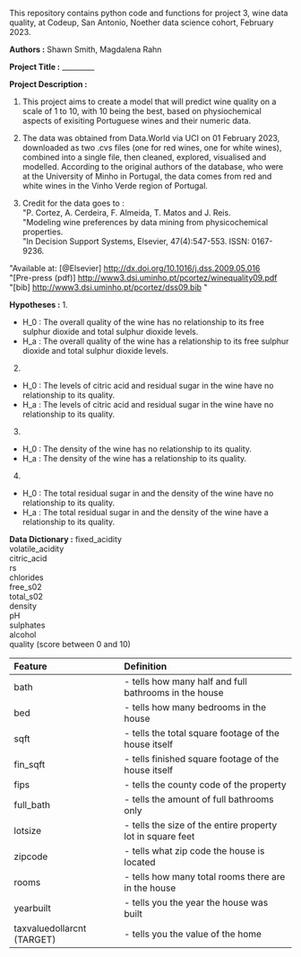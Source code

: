 This repository contains python code and functions for project 3, wine data quality, at Codeup, San Antonio, Noether data science cohort, February 2023.

**Authors :** Shawn Smith, Magdalena Rahn

**Project Title :** _________

**Project Description :**    
1. This project aims to create a model that will predict wine quality on a scale of 1 to 10, with 10 being the best, based on physiochemical aspects of exisiting Portuguese wines and their numeric data.  

2. The data was obtained from Data.World via UCI on 01 February 2023, downloaded as two .cvs files (one for red wines, one for white wines), combined into a single file, then cleaned, explored, visualised and modelled. According to the original authors of the database, who were at the University of Minho in Portugal, the data comes from red and white wines in the Vinho Verde region of Portugal.  

3. Credit for the data goes to :  
"P. Cortez, A. Cerdeira, F. Almeida, T. Matos and J. Reis.  
"Modeling wine preferences by data mining from physicochemical properties.  
"In Decision Support Systems, Elsevier, 47(4):547-553. ISSN: 0167-9236.  

"Available at: [@Elsevier] http://dx.doi.org/10.1016/j.dss.2009.05.016  
"[Pre-press (pdf)] http://www3.dsi.uminho.pt/pcortez/winequality09.pdf  
"[bib] http://www3.dsi.uminho.pt/pcortez/dss09.bib "  


**Hypotheses :**
1.  
- H_0 : The overall quality of the wine has no relationship to its free sulphur dioxide and total sulphur dioxide levels.  
- H_a : The overall quality of the wine has a relationship to its free sulphur dioxide and total sulphur dioxide levels.  

2.  
- H_0 : The levels of citric acid and residual sugar in the wine have no relationship to its quality.  
- H_a : The levels of citric acid and residual sugar in the wine have no relationship to its quality.  

3.  
- H_0 : The density of the wine has no relationship to its quality.  
- H_a : The density of the wine has a relationship to its quality.  

4.  
- H_0 : The total residual sugar in and the density of the wine have no relationship to its quality.  
- H_a : The total residual sugar in and the density of the wine have a relationship to its quality.  


**Data Dictionary :**
fixed_acidity  
volatile_acidity  
citric_acid  
rs  
chlorides  
free_s02  
total_s02  
density  
pH  
sulphates  
alcohol  
quality (score between 0 and 10)  

|Feature|              Definition|
| :------|:------|
|bath|                      - tells how many half and full bathrooms in the house|
|bed|                       - tells how many bedrooms in the house|
|sqft|                      - tells the total square footage of the house itself|
|fin_sqft|                  - tells finished square footage of the house itself|
|fips|                      - tells the county code of the property| 
|full_bath|                 - tells the amount of full bathrooms only|
|lotsize|                   - tells the size of the entire property lot in square feet|
|zipcode|                       - tells what zip code the house is located |
|rooms|                     - tells how many total rooms there are in the house|
|yearbuilt|                 - tells you the year the house was built|
|taxvaluedollarcnt (TARGET)|         - tells you the value of the home|

